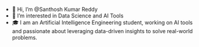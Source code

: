 - 👋 Hi, I’m @Santhosh Kumar Reddy
- 👀 I’m interested in Data Science and AI Tools
- 🎓 I am an Artificial Intelligence Engineering student, working on AI tools and passionate about leveraging data-driven insights to solve real-world problems.
<!---
Santhosh-KumarReddy/Santhosh-KumarReddy is a ✨ special ✨ repository because its `README.md` (this file) appears on your GitHub profile.
You can click the Preview link to take a look at your changes.
--->
